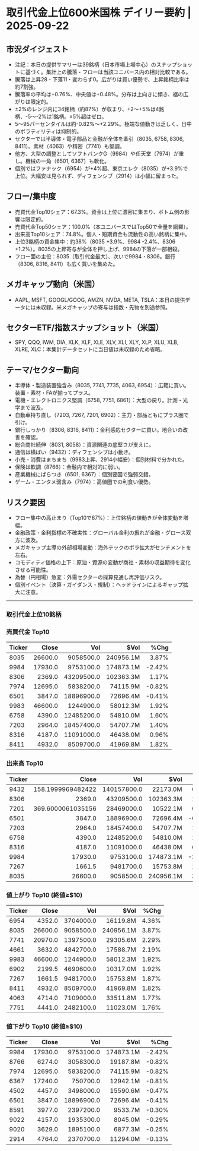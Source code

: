 # 取引代金上位600米国株 デイリー要約 | 2025-09-22

## 市況ダイジェスト
- 注記：本日の提供サマリーは39銘柄（日本市場上場中心）のスナップショットに基づく。集計上の騰落・フローは当該ユニバース内の相対比較である。
- 騰落は上昇28・下落11・変わらず0。広がりは買い優勢で、上昇銘柄比率は約7割強。
- 騰落率の平均は+0.76%、中央値は+0.48%。分布は上向きに傾き、裾の広がりは限定的。
- ±2%のレンジ内に34銘柄（約87%）が収まり、+2〜+5%は4銘柄、-5〜-2%は1銘柄。±5%超はゼロ。
- 5〜95パーセンタイルは約-0.82%〜+2.29%。極端な値動きは乏しく、日中のボラティリティは抑制的。
- セクターでは半導体・電子部品と金融が全体を牽引（8035, 6758, 8306, 8411）。素材（4063）や精密（7741）も堅調。
- 他方、大型の調整としてソフトバンクG（9984）や任天堂（7974）が重し。機械の一角（6501, 6367）も軟化。
- 個別ではファナック（6954）が+4%超、東京エレク（8035）が+3.9%で上位。大幅安は見られず、ディフェンシブ（2914）は小幅に留まった。

## フロー/集中度
- 売買代金Top10シェア：67.3%。資金は上位に濃密に集まり、ボトム側の影響は限定的。
- 売買代金Top50シェア：100.0%（本ユニバースではTop50で全量を網羅）。
- 出来高Top10シェア：74.8%。個人・短期資金も流動性の高い銘柄に集中。
- 上位3銘柄の資金集中：約38%（8035 +3.9%、9984 -2.4%、8306 +1.2%）。8035の上昇寄与が全体を押し上げ、9984の下落が一部相殺。
- フロー面の主役：8035（取引代金最大）、次いで9984・8306。銀行（8306, 8316, 8411）も広く買いを集めた。

## メガキャップ動向（米国）
- AAPL, MSFT, GOOGL/GOOG, AMZN, NVDA, META, TSLA：本日の提供データには未収録。米メガキャップの寄与は指数・先物を別途参照。

## セクターETF/指数スナップショット（米国）
- SPY, QQQ, IWM, DIA, XLK, XLF, XLE, XLV, XLI, XLY, XLP, XLU, XLB, XLRE, XLC：本集計データセットに当日値は未収録のため省略。

## テーマ/セクター動向
- 半導体・製造装置強含み（8035, 7741, 7735, 4063, 6954）：広範に買い。装置・素材・FAが揃ってプラス。
- 電機・エレクトロニクス堅調（6758, 7751, 6861）：大型の戻り。計測・光学まで波及。
- 自動車持ち直し（7203, 7267, 7201, 6902）：主力・部品ともにプラス圏で引け。
- 銀行しっかり（8306, 8316, 8411）：金利感応セクターに買い。地合いの改善を確認。
- 総合商社続伸（8031, 8058）：資源関連の底堅さが支えに。
- 通信は横ばい（9432）：ディフェンシブは小動き。
- 小売・消費はまちまち（9983上昇、2914小幅安）：個別材料で分かれた。
- 保険は軟調（8766）：金融内で相対的に弱い。
- 産業機械にばらつき（6501, 6367）：個別要因で強弱交錯。
- ゲーム・エンタメ弱含み（7974）：高値圏での利食い優勢。

## リスク要因
- フロー集中の高止まり（Top10で67%）：上位銘柄の値動きが全体変動を増幅。
- 金融政策・金利指標の不確実性：グローバル金利の振れが金融・グロース双方に波及。
- メガキャップ主導の外部相場変動：海外テックのボラ拡大がセンチメントを左右。
- コモディティ価格の上下：原油・資源の変動が商社・素材の収益期待を変化させる可能性。
- 為替（円相場）急変：外需セクターの採算見通し再評価リスク。
- 個別イベント（決算・ガイダンス・規制）：ヘッドラインによるギャップ拡大に注意。

---

### 取引代金上位10銘柄

### 売買代金 Top10
| Ticker | Close | Vol | $Vol | %Chg |
|---|---:|---:|---:|---:|
| 8035 | 26600.0 | 9058500.0 | 240956.1M | 3.87% |
| 9984 | 17930.0 | 9753100.0 | 174873.1M | -2.42% |
| 8306 | 2369.0 | 43209500.0 | 102363.3M | 1.17% |
| 7974 | 12695.0 | 5838200.0 | 74115.9M | -0.82% |
| 6501 | 3847.0 | 18896900.0 | 72696.4M | -0.41% |
| 9983 | 46600.0 | 1244900.0 | 58012.3M | 1.92% |
| 6758 | 4390.0 | 12485200.0 | 54810.0M | 1.60% |
| 7203 | 2964.0 | 18457400.0 | 54707.7M | 1.40% |
| 8316 | 4187.0 | 11091000.0 | 46438.0M | 0.96% |
| 8411 | 4932.0 | 8509700.0 | 41969.8M | 1.82% |


### 出来高 Top10
| Ticker | Close | Vol | $Vol | %Chg |
|---|---:|---:|---:|---:|
| 9432 | 158.1999969482422 | 140157800.0 | 22173.0M | 0.13% |
| 8306 | 2369.0 | 43209500.0 | 102363.3M | 1.17% |
| 7201 | 369.6000061035156 | 28469000.0 | 10522.1M | 0.76% |
| 6501 | 3847.0 | 18896900.0 | 72696.4M | -0.41% |
| 7203 | 2964.0 | 18457400.0 | 54707.7M | 1.40% |
| 6758 | 4390.0 | 12485200.0 | 54810.0M | 1.60% |
| 8316 | 4187.0 | 11091000.0 | 46438.0M | 0.96% |
| 9984 | 17930.0 | 9753100.0 | 174873.1M | -2.42% |
| 7267 | 1661.5 | 9481700.0 | 15753.8M | 1.87% |
| 8035 | 26600.0 | 9058500.0 | 240956.1M | 3.87% |


### 値上がり Top10 (終値≥$10)
| Ticker | Close | Vol | $Vol | %Chg |
|---|---:|---:|---:|---:|
| 6954 | 4352.0 | 3704000.0 | 16119.8M | 4.36% |
| 8035 | 26600.0 | 9058500.0 | 240956.1M | 3.87% |
| 7741 | 20970.0 | 1397500.0 | 29305.6M | 2.29% |
| 4661 | 3632.0 | 4842700.0 | 17588.7M | 2.19% |
| 9983 | 46600.0 | 1244900.0 | 58012.3M | 1.92% |
| 6902 | 2199.5 | 4690600.0 | 10317.0M | 1.92% |
| 7267 | 1661.5 | 9481700.0 | 15753.8M | 1.87% |
| 8411 | 4932.0 | 8509700.0 | 41969.8M | 1.82% |
| 4063 | 4714.0 | 7109000.0 | 33511.8M | 1.77% |
| 7751 | 4441.0 | 2482100.0 | 11023.0M | 1.76% |


### 値下がり Top10 (終値≥$10)
| Ticker | Close | Vol | $Vol | %Chg |
|---|---:|---:|---:|---:|
| 9984 | 17930.0 | 9753100.0 | 174873.1M | -2.42% |
| 8766 | 6274.0 | 3058300.0 | 19187.8M | -0.82% |
| 7974 | 12695.0 | 5838200.0 | 74115.9M | -0.82% |
| 6367 | 17240.0 | 750700.0 | 12942.1M | -0.81% |
| 4502 | 4457.0 | 3498000.0 | 15590.6M | -0.47% |
| 6501 | 3847.0 | 18896900.0 | 72696.4M | -0.41% |
| 8591 | 3977.0 | 2397200.0 | 9533.7M | -0.30% |
| 9022 | 4157.0 | 1935300.0 | 8045.0M | -0.29% |
| 9020 | 3629.0 | 1895100.0 | 6877.3M | -0.25% |
| 2914 | 4764.0 | 2370700.0 | 11294.0M | -0.13% |

